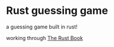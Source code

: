# Rust guessing game
a guessing game built in rust!

working through [The Rust Book](https://doc.rust-lang.org/stable/book/ch02-00-guessing-game-tutorial.html)
